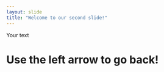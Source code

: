 ```yaml
---
layout: slide
title: "Welcome to our second slide!"
---
```

Your text
# Use the left arrow to go back!
